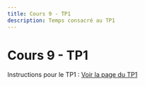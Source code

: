 ```yaml
---
title: Cours 9 - TP1
description: Temps consacré au TP1
---
```


# Cours 9 - TP1

Instructions pour le TP1 : [Voir la page du TP1](/tp/tp1)